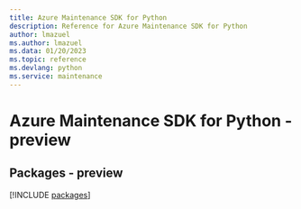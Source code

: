 ```yaml
---
title: Azure Maintenance SDK for Python
description: Reference for Azure Maintenance SDK for Python
author: lmazuel
ms.author: lmazuel
ms.data: 01/20/2023
ms.topic: reference
ms.devlang: python
ms.service: maintenance
---
```

# Azure Maintenance SDK for Python - preview
## Packages - preview
[!INCLUDE [packages](maintenance-index.md)]